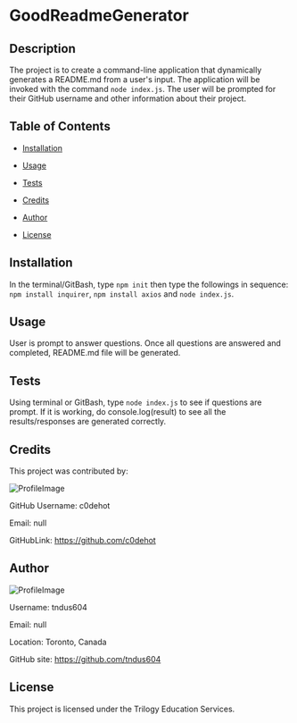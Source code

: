 # GoodReadmeGenerator
    
## Description
    
The project is to create a command-line application that dynamically generates a README.md from a user's input. The application will be invoked with the command `node index.js`. The user will be prompted for their GitHub username and other information about their project.

    
## Table of Contents
    
* [Installation](#installation)
    
* [Usage](#usage)
    
* [Tests](#tests)
    
* [Credits](#credits)
    
* [Author](#author)
    
* [License](#license)
    
    
## Installation
    
In the terminal/GitBash, type `npm init` then type the followings in sequence: `npm install inquirer`, `npm install axios` and `node index.js`.

    
## Usage
    
User is prompt to answer questions. Once all questions are answered and completed, README.md file will be generated.

    
## Tests
    
Using terminal or GitBash, type `node index.js` to see if questions are prompt. If it is working, do console.log(result) to see all the results/responses are generated correctly.

    
## Credits
    
This project was contributed by:
    

        
![ProfileImage](https://avatars1.githubusercontent.com/u/908459?v=4)
        
GitHub Username: c0dehot
        
Email: null  
        
GitHubLink: https://github.com/c0dehot
        

    
## Author
    
![ProfileImage](https://avatars3.githubusercontent.com/u/63874445?v=4)
    
Username: tndus604
    
Email: null
    
Location: Toronto, Canada
    
GitHub site: https://github.com/tndus604
    
    
## License
    
This project is licensed under the Trilogy Education Services.
